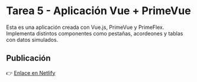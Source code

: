 # Tarea 5 - Aplicación Vue + PrimeVue

Esta es una aplicación creada con Vue.js, PrimeVue y PrimeFlex. Implementa distintos componentes como pestañas, acordeones y tablas con datos simulados.

## Publicación
👉 [Enlace en Netlify](https://tu-sitio.netlify.app)